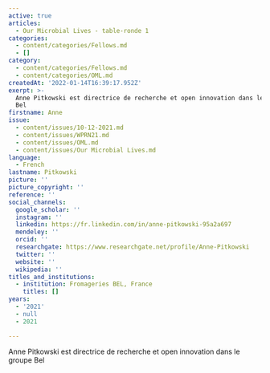 ```yaml
---
active: true
articles:
  - Our Microbial Lives - table-ronde 1
categories:
  - content/categories/Fellows.md
  - []
category:
  - content/categories/Fellows.md
  - content/categories/OML.md
createdAt: '2022-01-14T16:39:17.952Z'
exerpt: >-
  Anne Pitkowski est directrice de recherche et open innovation dans le groupe
  Bel
firstname: Anne
issue:
  - content/issues/10-12-2021.md
  - content/issues/WPRN21.md
  - content/issues/OML.md
  - content/issues/Our Microbial Lives.md
language:
  - French
lastname: Pitkowski
picture: ''
picture_copyright: ''
reference: ''
social_channels:
  google_scholar: ''
  instagram: ''
  linkedin: https://fr.linkedin.com/in/anne-pitkowski-95a2a697
  mendeley: ''
  orcid: ''
  researchgate: https://www.researchgate.net/profile/Anne-Pitkowski
  twitter: ''
  website: ''
  wikipedia: ''
titles_and_institutions:
  - institution: Fromageries BEL, France
    titles: []
years:
  - '2021'
  - null
  - 2021

---
```

Anne Pitkowski est directrice de recherche et open innovation dans le groupe Bel